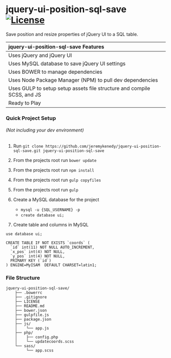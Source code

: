 # jquery-ui-position-sql-save [![License](https://poser.pugx.org/laravel/framework/license.svg)]()

Save position and resize properties of jQuery UI to a SQL table.

| jquery-ui-position-sql-save Features  |
| :------------ |
| Uses jQuery and jQuery UI |
| Uses MySQL database to save jQuery UI settings |
| Uses BOWER to manage dependencies |
| Uses Node Package Manager (NPM) to pull dev dependencies|
| Uses GULP to setup setup assets file structure and compile SCSS, and JS |
|Ready to Play|

### Quick Project Setup
###### (Not including your dev environment)
1. Run `git clone https://github.com/jeremykenedy/jquery-ui-position-sql-save.git jquery-ui-position-sql-save`
2. From the projects root run `bower update`
3. From the projects root run `npm install`
4. From the projects root run `gulp copyfiles`
5. From the projects root run `gulp`
6. Create a MySQL database for the project
    * ```mysql -u {SQL_USERNAME} -p```
    * ```create database ui;```

7. Create table and columns in MySQL
  ```
  use database ui;
  ```
  ```
  CREATE TABLE IF NOT EXISTS `coords` (
    `id` int(11) NOT NULL AUTO_INCREMENT,
    `x_pos` int(4) NOT NULL,
    `y_pos` int(4) NOT NULL,
    PRIMARY KEY (`id`)
  ) ENGINE=MyISAM  DEFAULT CHARSET=latin1;
  ```

### File Structure
```
jquery-ui-position-sql-save/
    ├── .bowerrc
    ├── .gitignore
    ├── LICENSE
    ├── README.md
    ├── bower.json
    ├── gulpfile.js
    ├── package.json
    ├── js/
    │    └── app.js
    ├── php/
    │    ├── config.php
    │    └── updatecoords.scss
    └── sass/
         └── app.scss

```

